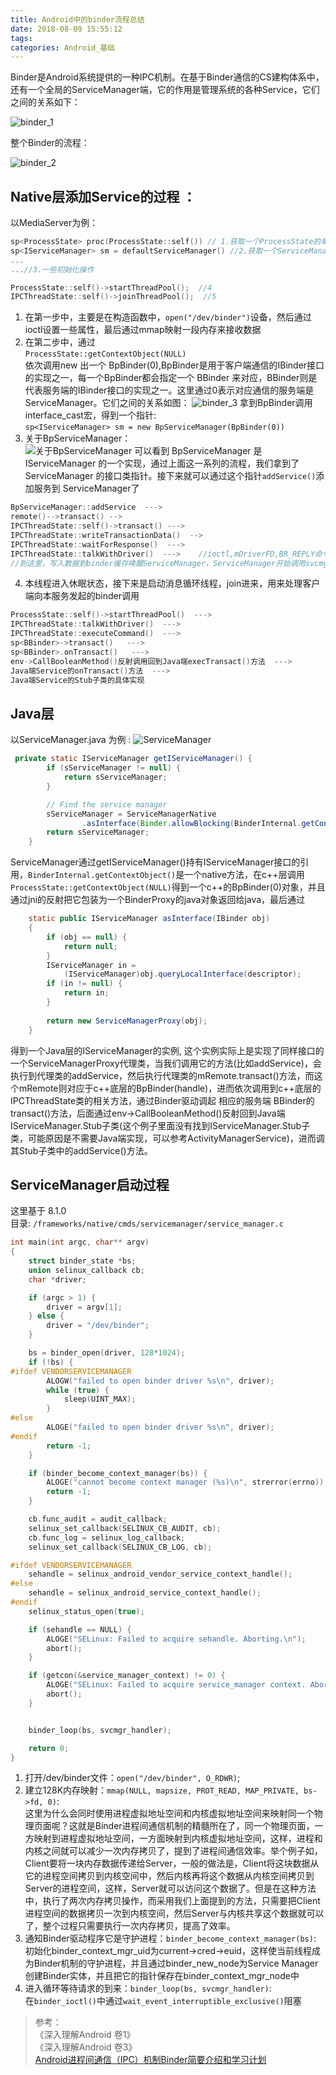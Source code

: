 ```yaml
---
title: Android中的binder流程总结
date: 2018-08-09 15:55:12
tags:
categories: Android_基础
---
```


Binder是Android系统提供的一种IPC机制。在基于Binder通信的CS建构体系中，还有一个全局的ServiceManager端，它的作用是管理系统的各种Service，<!--more-->它们之间的关系如下：

![binder_1](Android中的binder流程/binder_1.jpg)


整个Binder的流程：

![binder_2](Android中的binder流程/binder_2.png)

## Native层添加Service的过程 ：
以MediaServer为例：

```c
sp<ProcessState> proc(ProcessState::self()) // 1.获取一个ProcessState的单例实例
sp<IServiceManager> sm = defaultServiceManager() //2.获取一个ServiceManager的接口
...
...//3.一些初始化操作

ProcessState::self()->startThreadPool();  //4
IPCThreadState::self()->joinThreadPool();  //5

```

1. 在第一步中，主要是在构造函数中，`open("/dev/binder")`设备，然后通过ioctl设置一些属性，最后通过mmap映射一段内存来接收数据
2. 在第二步中，通过   
`ProcessState::getContextObject(NULL)`   
依次调用new 出一个 BpBinder(0),BpBinder是用于客户端通信的IBinder接口的实现之一，每一个BpBinder都会指定一个 BBinder 来对应，BBinder则是代表服务端的IBinder接口的实现之一。这里通过0表示对应通信的服务端是ServiceManager。它们之间的关系如图：
![binder_3](Android中的binder流程/binder_3.png)
拿到BpBinder调用interface_cast宏，得到一个指针:    
`sp<IServiceManager> sm = new BpServiceManager(BpBinder(0))`   
3. 关于BpServiceManager：   
![关于BpServiceManager](Android中的binder流程/binder_4.jpg)
可以看到 BpServiceManager 是 IServiceManager 的一个实现，通过上面这一系列的流程，我们拿到了 ServiceManager 的接口类指针。接下来就可以通过这个指针`addService()`添加服务到 ServiceManager了
```c
BpServiceManager::addService  --->    
remote()-->transact() -->   
IPCThreadState::self()->transact() --->    
IPCThreadState::writeTransactionData()  -->   
IPCThreadState::waitForResponse()  --->     
IPCThreadState::talkWithDriver()  --->    //ioctl,mDriverFD,BR_REPLY命令的时候直接goto finish,不会执行executeCommand()了
//到这里，写入数据到binder缓存唤醒ServiceManager，ServiceManager开始调用svcmgr_handler来注册Service。

```
4. 本线程进入休眠状态，接下来是启动消息循环线程，join进来，用来处理客户端向本服务发起的binder调用
``` c
ProcessState::self()->startThreadPool()  --->   
IPCThreadState::talkWithDriver()  --->   
IPCThreadState::executeCommand()  --->   
sp<BBinder>->transact()   --->   
sp<BBinder>.onTransact()   --->   
env->CallBooleanMethod()反射调用回到Java端execTransact()方法  --->   
Java端Service的onTransact()方法  --->   
Java端Service的Stub子类的具体实现
```

## Java层
以ServiceManager.java 为例 :
![ServiceManager](Android中的binder流程/binder_5.jpg)
```Java
 private static IServiceManager getIServiceManager() {
        if (sServiceManager != null) {
            return sServiceManager;
        }

        // Find the service manager
        sServiceManager = ServiceManagerNative
                .asInterface(Binder.allowBlocking(BinderInternal.getContextObject()));
        return sServiceManager;
    }
```
ServiceManager通过getIServiceManager()持有IServiceManager接口的引用，`BinderInternal.getContextObject()`是一个native方法，在c++层调用`ProcessState::getContextObject(NULL)`得到一个c++的BpBinder(0)对象，并且通过jni的反射把它包装为一个BinderProxy的java对象返回给java，最后通过
```Java
	static public IServiceManager asInterface(IBinder obj)
	{
		if (obj == null) {
			return null;
		}
		IServiceManager in =
			(IServiceManager)obj.queryLocalInterface(descriptor);
		if (in != null) {
			return in;
		}
 
		return new ServiceManagerProxy(obj);
	}
```
得到一个Java层的IServiceManager的实例, 这个实例实际上是实现了同样接口的一个ServiceManagerProxy代理类，当我们调用它的方法(比如addService)，会执行到代理类的addService，然后执行代理类的mRemote.transact()方法，而这个mRemote则对应于c++底层的BpBinder(handle)，进而依次调用到c++底层的IPCThreadState类的相关方法，通过Binder驱动调起 相应的服务端 BBinder的transact()方法，后面通过env->CallBooleanMethod()反射回到Java端IServiceManager.Stub子类(这个例子里面没有找到IServiceManager.Stub子类，可能原因是不需要Java端实现，可以参考ActivityManagerService)，进而调其Stub子类中的addService()方法。

## ServiceManager启动过程
这里基于 8.1.0   
目录: `/frameworks/native/cmds/servicemanager/service_manager.c`
```c
int main(int argc, char** argv)
{
    struct binder_state *bs;
    union selinux_callback cb;
    char *driver;

    if (argc > 1) {
        driver = argv[1];
    } else {
        driver = "/dev/binder";
    }

    bs = binder_open(driver, 128*1024);
    if (!bs) {
#ifdef VENDORSERVICEMANAGER
        ALOGW("failed to open binder driver %s\n", driver);
        while (true) {
            sleep(UINT_MAX);
        }
#else
        ALOGE("failed to open binder driver %s\n", driver);
#endif
        return -1;
    }

    if (binder_become_context_manager(bs)) {
        ALOGE("cannot become context manager (%s)\n", strerror(errno));
        return -1;
    }

    cb.func_audit = audit_callback;
    selinux_set_callback(SELINUX_CB_AUDIT, cb);
    cb.func_log = selinux_log_callback;
    selinux_set_callback(SELINUX_CB_LOG, cb);

#ifdef VENDORSERVICEMANAGER
    sehandle = selinux_android_vendor_service_context_handle();
#else
    sehandle = selinux_android_service_context_handle();
#endif
    selinux_status_open(true);

    if (sehandle == NULL) {
        ALOGE("SELinux: Failed to acquire sehandle. Aborting.\n");
        abort();
    }

    if (getcon(&service_manager_context) != 0) {
        ALOGE("SELinux: Failed to acquire service_manager context. Aborting.\n");
        abort();
    }


    binder_loop(bs, svcmgr_handler);

    return 0;
}


```

1. 打开/dev/binder文件：`open("/dev/binder", O_RDWR)`;
2. 建立128K内存映射：`mmap(NULL, mapsize, PROT_READ, MAP_PRIVATE, bs->fd, 0)`:     
这里为什么会同时使用进程虚拟地址空间和内核虚拟地址空间来映射同一个物理页面呢？这就是Binder进程间通信机制的精髓所在了，同一个物理页面，一方映射到进程虚拟地址空间，一方面映射到内核虚拟地址空间，这样，进程和内核之间就可以减少一次内存拷贝了，提到了进程间通信效率。举个例子如，Client要将一块内存数据传递给Server，一般的做法是，Client将这块数据从它的进程空间拷贝到内核空间中，然后内核再将这个数据从内核空间拷贝到Server的进程空间，这样，Server就可以访问这个数据了。但是在这种方法中，执行了两次内存拷贝操作，而采用我们上面提到的方法，只需要把Client进程空间的数据拷贝一次到内核空间，然后Server与内核共享这个数据就可以了，整个过程只需要执行一次内存拷贝，提高了效率。
3. 通知Binder驱动程序它是守护进程：`binder_become_context_manager(bs)`:   
初始化binder_context_mgr_uid为current->cred->euid，这样使当前线程成为Binder机制的守护进程，并且通过binder_new_node为Service Manager创建Binder实体，并且把它的指针保存在binder_context_mgr_node中
4. 进入循环等待请求的到来：`binder_loop(bs, svcmgr_handler)`:  
在`binder_ioctl()`中通过`wait_event_interruptible_exclusive()`阻塞


> 参考：   
> 《深入理解Android 卷1》  
> 《深入理解Android 卷3》   
>  [Android进程间通信（IPC）机制Binder简要介绍和学习计划](https://blog.csdn.net/luoshengyang/article/details/6618363)
